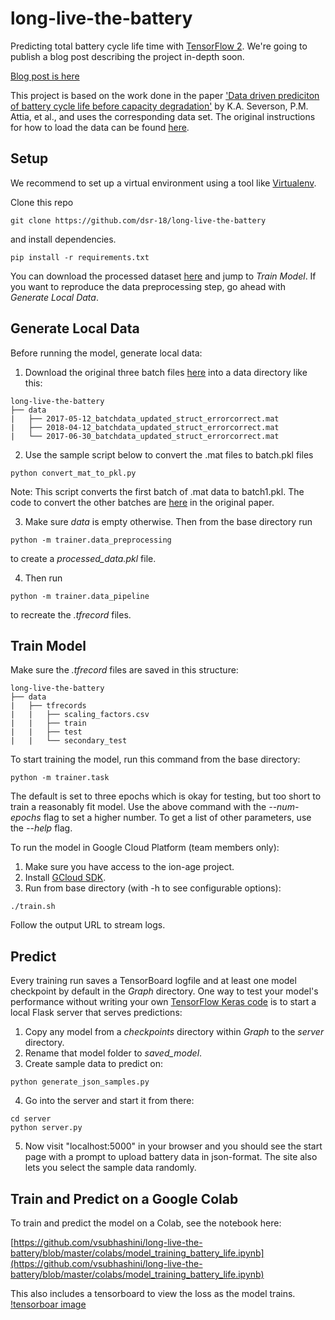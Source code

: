 # long-live-the-battery

Predicting total battery cycle life time with [TensorFlow 2](https://www.tensorflow.org/beta). We're going to publish a blog post describing the project in-depth soon.

[Blog post is
here](https://towardsdatascience.com/predicting-battery-lifetime-with-cnns-c5e1faeecc8f)

This project is based on the work done in the paper ['Data driven prediciton of battery cycle life before capacity degradation'](https://www.nature.com/articles/s41560-019-0356-8) by K.A. Severson, P.M. Attia, et al., and uses the corresponding data set. The original instructions for how to load the data can be found [here](https://github.com/rdbraatz/data-driven-prediction-of-battery-cycle-life-before-capacity-degradation).


## Setup

We recommend to set up a virtual environment using a tool like [Virtualenv](https://virtualenv.pypa.io/en/latest/).

Clone this repo
```
git clone https://github.com/dsr-18/long-live-the-battery
```
and install dependencies.
```
pip install -r requirements.txt
```

You can download the processed dataset [here](https://github.com/dsr-18/long-live-the-battery-dataset) and jump to *Train Model*. If you want to reproduce the data preprocessing step, go ahead with *Generate Local Data*.


## Generate Local Data

Before running the model, generate local data:

1. Download the original three batch files [here](https://data.matr.io/1/projects/5c48dd2bc625d700019f3204) into a data directory like this:
```
long-live-the-battery
├── data
|   ├── 2017-05-12_batchdata_updated_struct_errorcorrect.mat
|   ├── 2018-04-12_batchdata_updated_struct_errorcorrect.mat
|   └── 2017-06-30_batchdata_updated_struct_errorcorrect.mat
```
2. Use the sample script below to convert the .mat files to batch.pkl files
```
python convert_mat_to_pkl.py
```
Note: This script converts the first batch of .mat data to batch1.pkl. The code to convert the other
batches are
[here](https://github.com/rdbraatz/data-driven-prediction-of-battery-cycle-life-before-capacity-degradation) in the original paper.

3. Make sure *data* is empty otherwise. Then from the base directory run
```
python -m trainer.data_preprocessing
```
to create a *processed_data.pkl* file.

4. Then run
```
python -m trainer.data_pipeline
```
to recreate the *.tfrecord* files.


## Train Model

Make sure the *.tfrecord* files are saved in this structure:
```
long-live-the-battery
├── data
|   ├── tfrecords
|   |   ├── scaling_factors.csv
|   |   ├── train
|   |   ├── test
|   |   └── secondary_test
```
To start training the model, run this command from the base directory:
```
python -m trainer.task
```
The default is set to three epochs which is okay for testing, but too short to train a reasonably fit model. Use the above command with the *--num-epochs* flag to set a higher number. To get a list of other parameters, use the *--help* flag.

To run the model in Google Cloud Platform (team members only):
1. Make sure you have access to the ion-age project.
2. Install [GCloud SDK](https://cloud.google.com/sdk/docs/). 
3. Run from base directory (with -h to see configurable options):
```
./train.sh
```
Follow the output URL to stream logs.

## Predict

Every training run saves a TensorBoard logfile and at least one model checkpoint by default in the *Graph* directory. One way to test your model's performance without writing your own [TensorFlow Keras code](https://www.tensorflow.org/beta/guide/keras/training_and_evaluation) is to start a local Flask server that serves predictions:
1. Copy any model from a *checkpoints* directory within *Graph* to the *server* directory.
2. Rename that model folder to *saved_model*.
3. Create sample data to predict on:
```
python generate_json_samples.py
```
4. Go into the server and start it from there:
```
cd server
python server.py
```
5. Now visit "localhost:5000" in your browser and you should see the start page with a prompt to upload battery data in json-format. The site also lets you select the  sample data randomly.

## Train and Predict on a Google Colab

To train and predict the model on a Colab, see the notebook here:

[https://github.com/vsubhashini/long-live-the-battery/blob/master/colabs/model_training_battery_life.ipynb](https://github.com/vsubhashini/long-live-the-battery/blob/master/colabs/model_training_battery_life.ipynb)

This also includes a tensorboard to view the loss as the model trains.
[!tensorboar
image](https://github.com/vsubhashini/long-live-the-battery/blob/master/colabs/tensorboard_600epochs_figure.png)


